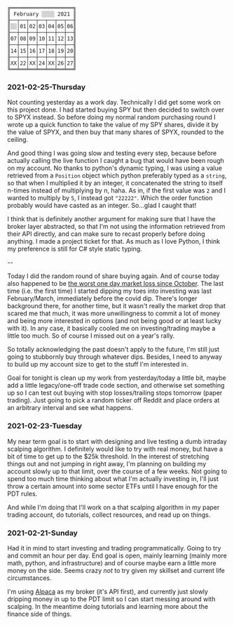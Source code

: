 ```
╔════════════════════╗
║ February ░░░░ 2021 ║
╟──┬──┬──┬──┬──┬──┬──╢
║░░│01│02│03│04│05│06║
╟──┼──┼──┼──┼──┼──┼──╢
║07│08│09│10│11│12│13║
╟──┼──┼──┼──┼──┼──┼──╢
║14│15│16│17│18│19│20║
╟──┼──┼──┼──┼──┼──┼──╢
║XX│22│XX│24│XX│26│27║
╚══╧══╧══╧══╧══╧══╧══╝
```

### 2021-02-25-Thursday

Not counting yesterday as a work day. Technically I did get some work on this project done. I had started buying SPY but then decided to switch over to SPYX instead. So before doing my normal random purchasing round I wrote up a quick function to take the value of my SPY shares, divide it by the value of SPYX, and then buy that many shares of SPYX, rounded to the ceiling.

And good thing I was going slow and testing every step, because before actually calling the live function I caught a bug that would have been rough on my account. No thanks to python's dynamic typing, I was using a value retrieved from a `Position` object which python preferably typed as a `string`, so that when I multiplied it by an integer, it concatenated the string to itself n-times instead of multiplying by n, haha. As in, if the first value was `2` and I wanted to multiply by `5`, I instead got `"22222"`. Which the order function probably would have casted as an integer. So...glad I caught that!

I think that is definitely another argument for making sure that I have the broker layer abstracted, so that I'm not using the information retrieved from their API directly, and can make sure to recast properly before doing anything. I made a project ticket for that. As much as I love Python, I think my preference is still for C# style static typing.

--

Today I did the random round of share buying again. And of course today also happened to be [the worst one day market loss since October](https://www.cnbc.com/2021/02/25/stock-market-open-to-close-news.html). The last time (i.e. the first time) I started dipping my toes into investing was last February/March, immediately before the covid dip. There's longer background there, for another time, but it wasn't really the market drop that scared me that much, it was more unwillingness to commit a lot of money and being more interested in options (and not being good or at least lucky with it). In any case, it basically cooled me on investing/trading maybe a little too much. So of course I missed out on a year's rally.

So totally acknowledging the past doesn't apply to the future, I'm still just going to stubbornly buy through whatever dips. Besides, I need to anyway to build up my account size to get to the stuff I'm interested in.

Goal for tonight is clean up my work from yesterday/today a little bit, maybe add a little legacy/one-off trade code section, and otherwise set something up so I can test out buying with stop losses/trailing stops tomorrow (paper trading). Just going to pick a random ticker off Reddit and place orders at an arbitrary interval and see what happens.

### 2021-02-23-Tuesday

My near term goal is to start with designing and live testing a dumb intraday scalping algorithm. I definitely would like to try with real money, but have a bit of time to get up to the $25k threshold. In the interest of stretching things out and not jumping in right away, I'm planning on building my account slowly up to that limit, over the course of a few weeks. Not going to spend too much time thinking about what I'm actually investing in, I'll just throw a certain amount into some sector ETFs until I have enough for the PDT rules.

And while I'm doing that I'll work on a that scalping algorithm in my paper trading account, do tutorials, collect resources, and read up on things.

### 2021-02-21-Sunday

Had it in mind to start investing and trading programmatically. Going to try and commit an hour per day. End goal is open, mainly learning (mainly more math, python, and infrastructure) and of course maybe earn a little more money on the side. Seems crazy _not_ to try given my skillset and current life circumstances.

I'm using [Alpaca](http://alpaca.markets) as my broker (it's API first), and currently just slowly dripping money in up to the PDT limit so I can start messing around with scalping. In the meantime doing tutorials and learning more about the finance side of things.
